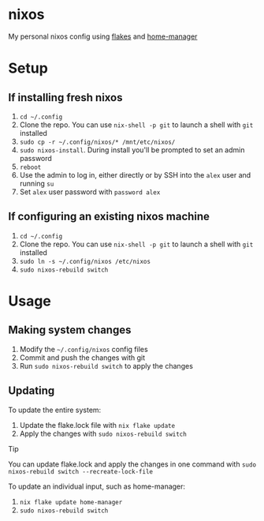 # nixos
My personal nixos config using [flakes](https://nixos.wiki/wiki/Flakes) and [home-manager](https://nix-community.github.io/home-manager/)

# Setup 
## If installing fresh nixos
1. `cd ~/.config`
2. Clone the repo. You can use `nix-shell -p git` to launch a shell with `git` installed
3. `sudo cp -r ~/.config/nixos/* /mnt/etc/nixos/`
4. `sudo nixos-install`. During install you'll be prompted to set an admin password
5. `reboot`
6. Use the admin to log in, either directly or by SSH into the `alex` user and running `su`
7. Set `alex` user password with `password alex`

## If configuring an existing nixos machine
1. `cd ~/.config`
2. Clone the repo. You can use `nix-shell -p git` to launch a shell with `git` installed
3. `sudo ln -s ~/.config/nixos /etc/nixos`
4. `sudo nixos-rebuild switch`

# Usage
## Making system changes
1. Modify the `~/.config/nixos` config files
2. Commit and push the changes with git
3. Run `sudo nixos-rebuild switch` to apply the changes

## Updating
To update the entire system:
1. Update the flake.lock file with `nix flake update`
2. Apply the changes with `sudo nixos-rebuild switch`
> [!TIP]
> You can update flake.lock and apply the changes in one command with `sudo nixos-rebuild switch --recreate-lock-file`

To update an individual input, such as home-manager:
1. `nix flake update home-manager`
2. `sudo nixos-rebuild switch`
